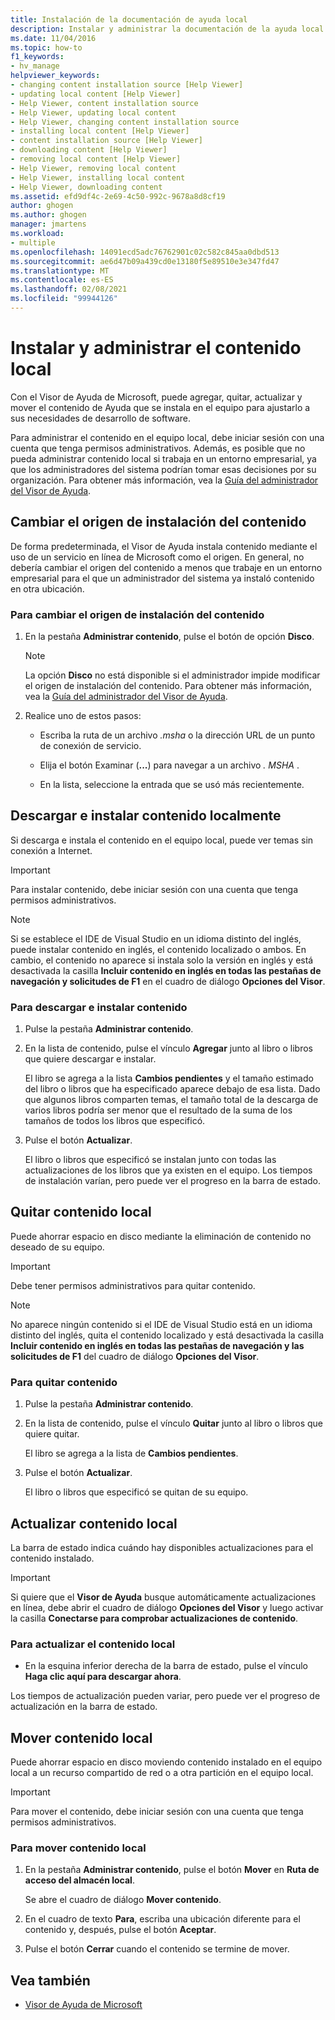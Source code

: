 ```yaml
---
title: Instalación de la documentación de ayuda local
description: Instalar y administrar la documentación de la ayuda local mediante el Visor de Ayuda de Microsoft. Agregar, quitar, actualizar y trasladar el contenido de la ayuda instalado en el equipo.
ms.date: 11/04/2016
ms.topic: how-to
f1_keywords:
- hv_manage
helpviewer_keywords:
- changing content installation source [Help Viewer]
- updating local content [Help Viewer]
- Help Viewer, content installation source
- Help Viewer, updating local content
- Help Viewer, changing content installation source
- installing local content [Help Viewer]
- content installation source [Help Viewer]
- downloading content [Help Viewer]
- removing local content [Help Viewer]
- Help Viewer, removing local content
- Help Viewer, installing local content
- Help Viewer, downloading content
ms.assetid: efd9df4c-2e69-4c50-992c-9678a8d8cf19
author: ghogen
ms.author: ghogen
manager: jmartens
ms.workload:
- multiple
ms.openlocfilehash: 14091ecd5adc76762901c02c582c845aa0dbd513
ms.sourcegitcommit: ae6d47b09a439cd0e13180f5e89510e3e347fd47
ms.translationtype: MT
ms.contentlocale: es-ES
ms.lasthandoff: 02/08/2021
ms.locfileid: "99944126"
---
```

# <a name="install-and-manage-local-content"></a>Instalar y administrar el contenido local

Con el Visor de Ayuda de Microsoft, puede agregar, quitar, actualizar y mover el contenido de Ayuda que se instala en el equipo para ajustarlo a sus necesidades de desarrollo de software.

Para administrar el contenido en el equipo local, debe iniciar sesión con una cuenta que tenga permisos administrativos. Además, es posible que no pueda administrar contenido local si trabaja en un entorno empresarial, ya que los administradores del sistema podrían tomar esas decisiones por su organización. Para obtener más información, vea la [Guía del administrador del Visor de Ayuda](../help-viewer/administrator-guide.md).

## <a name="change-the-content-installation-source"></a>Cambiar el origen de instalación del contenido

De forma predeterminada, el Visor de Ayuda instala contenido mediante el uso de un servicio en línea de Microsoft como el origen. En general, no debería cambiar el origen del contenido a menos que trabaje en un entorno empresarial para el que un administrador del sistema ya instaló contenido en otra ubicación.

### <a name="to-change-the-content-installation-source"></a>Para cambiar el origen de instalación del contenido

1. En la pestaña **Administrar contenido**, pulse el botón de opción **Disco**.

    > [!NOTE]
    > La opción **Disco** no está disponible si el administrador impide modificar el origen de instalación del contenido. Para obtener más información, vea la [Guía del administrador del Visor de Ayuda](../help-viewer/administrator-guide.md).

2. Realice uno de estos pasos:

    - Escriba la ruta de un archivo *.msha* o la dirección URL de un punto de conexión de servicio.

    - Elija el botón Examinar (**...**) para navegar a un archivo *. MSHA* .

    - En la lista, seleccione la entrada que se usó más recientemente.

## <a name="download-and-install-content-locally"></a>Descargar e instalar contenido localmente

Si descarga e instala el contenido en el equipo local, puede ver temas sin conexión a Internet.

> [!IMPORTANT]
> Para instalar contenido, debe iniciar sesión con una cuenta que tenga permisos administrativos.

> [!NOTE]
> Si se establece el IDE de Visual Studio en un idioma distinto del inglés, puede instalar contenido en inglés, el contenido localizado o ambos. En cambio, el contenido no aparece si instala solo la versión en inglés y está desactivada la casilla **Incluir contenido en inglés en todas las pestañas de navegación y solicitudes de F1** en el cuadro de diálogo **Opciones del Visor**.

### <a name="to-download-and-install-content"></a>Para descargar e instalar contenido

1. Pulse la pestaña **Administrar contenido**.

2. En la lista de contenido, pulse el vínculo **Agregar** junto al libro o libros que quiere descargar e instalar.

     El libro se agrega a la lista **Cambios pendientes** y el tamaño estimado del libro o libros que ha especificado aparece debajo de esa lista. Dado que algunos libros comparten temas, el tamaño total de la descarga de varios libros podría ser menor que el resultado de la suma de los tamaños de todos los libros que especificó.

3. Pulse el botón **Actualizar**.

     El libro o libros que especificó se instalan junto con todas las actualizaciones de los libros que ya existen en el equipo. Los tiempos de instalación varían, pero puede ver el progreso en la barra de estado.

## <a name="remove-local-content"></a>Quitar contenido local

Puede ahorrar espacio en disco mediante la eliminación de contenido no deseado de su equipo.

> [!IMPORTANT]
> Debe tener permisos administrativos para quitar contenido.

> [!NOTE]
> No aparece ningún contenido si el IDE de Visual Studio está en un idioma distinto del inglés, quita el contenido localizado y está desactivada la casilla **Incluir contenido en inglés en todas las pestañas de navegación y las solicitudes de F1** del cuadro de diálogo **Opciones del Visor**.

### <a name="to-remove-content"></a>Para quitar contenido

1. Pulse la pestaña **Administrar contenido**.

2. En la lista de contenido, pulse el vínculo **Quitar** junto al libro o libros que quiere quitar.

     El libro se agrega a la lista de **Cambios pendientes**.

3. Pulse el botón **Actualizar**.

     El libro o libros que especificó se quitan de su equipo.

## <a name="update-local-content"></a>Actualizar contenido local

La barra de estado indica cuándo hay disponibles actualizaciones para el contenido instalado.

> [!IMPORTANT]
> Si quiere que el **Visor de Ayuda** busque automáticamente actualizaciones en línea, debe abrir el cuadro de diálogo **Opciones del Visor** y luego activar la casilla **Conectarse para comprobar actualizaciones de contenido**.

### <a name="to-update-local-content"></a>Para actualizar el contenido local

- En la esquina inferior derecha de la barra de estado, pulse el vínculo **Haga clic aquí para descargar ahora**.

Los tiempos de actualización pueden variar, pero puede ver el progreso de actualización en la barra de estado.

## <a name="move-local-content"></a>Mover contenido local

Puede ahorrar espacio en disco moviendo contenido instalado en el equipo local a un recurso compartido de red o a otra partición en el equipo local.

> [!IMPORTANT]
> Para mover el contenido, debe iniciar sesión con una cuenta que tenga permisos administrativos.

### <a name="to-move-local-content"></a>Para mover contenido local

1. En la pestaña **Administrar contenido**, pulse el botón **Mover** en **Ruta de acceso del almacén local**.

     Se abre el cuadro de diálogo **Mover contenido**.

2. En el cuadro de texto **Para**, escriba una ubicación diferente para el contenido y, después, pulse el botón **Aceptar**.

3. Pulse el botón **Cerrar** cuando el contenido se termine de mover.

## <a name="see-also"></a>Vea también

- [Visor de Ayuda de Microsoft](../help-viewer/overview.md)